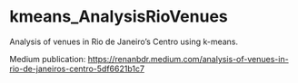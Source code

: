 # kmeans_AnalysisRioVenues
Analysis of venues in Rio de Janeiro’s Centro using k-means.

Medium publication: https://renanbdr.medium.com/analysis-of-venues-in-rio-de-janeiros-centro-5df6621b1c7
